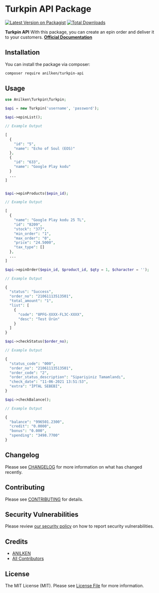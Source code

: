 # Turkpin API Package

[![Latest Version on Packagist](https://img.shields.io/packagist/v/anilken/turkpin-api.svg?style=flat-square)](https://packagist.org/packages/anilken/turkpin-api)
[![Total Downloads](https://img.shields.io/packagist/dt/anilken/turkpin-api.svg?style=flat-square)](https://packagist.org/packages/anilken/turkpin-api)

**Turkpin API** With this package, you can create an epin order and deliver it to your customers. **[Official Documentation](https://dev.turkpin.com/view/3051588/TVza8YYA#038621b3-851b-4ac9-82ef-a2ad22f7cd20)**

## Installation

You can install the package via composer:

```bash
composer require anilken/turkpin-api
```

## Usage

```php
use Anilken\Turkpin\Turkpin;

$api = new Turkpin('username', 'password');

$api->epinList();

// Example Output

[
  {
    "id": "5",
    "name": "Echo of Soul (EOS)"
  },
  {
    "id": "633",
    "name": "Google Play kodu"
  }
  ...
]


$api->epinProducts($epin_id);

// Example Output

[
  {
    "name": "Google Play kodu 25 TL",
    "id": "8209",
    "stock": "377",
    "min_order": "1",
    "max_order": "0",
    "price": "24.5000",
    "tax_type": []
  },
  ...
]

$api->epinOrder($epin_id, $product_id, $qty = 1, $character = '');

// Example Output

{
  "status": "Success",
  "order_no": "21061113513501",
  "total_amount": "1",
  "list": [
    {
      "code": "8PFG-XXXX-FL3C-XXXX",
      "desc": "Test Ürün"
    }
  ]
}

$api->checkStatus($order_no);

// Example Output

{
  "status_code": "000",
  "order_no": "21061113513501",
  "order_code": "2",
  "order_status_description": "Siparişiniz Tamamlandı",
  "check_date": "11-06-2021 13:51:53",
  "extra": "İPTAL SEBEBI",
}

$api->checkBalance();

// Example Output

{
  "balance": "996501.2300",
  "credit": "0.0000",
  "bonus": "0.000",
  "spending": "3498.7700"
}

```

## Changelog

Please see [CHANGELOG](CHANGELOG.md) for more information on what has changed recently.

## Contributing

Please see [CONTRIBUTING](https://github.com/spatie/.github/blob/main/CONTRIBUTING.md) for details.

## Security Vulnerabilities

Please review [our security policy](../../security/policy) on how to report security vulnerabilities.

## Credits

- [ANILKEN](https://github.com/anilken)
- [All Contributors](../../contributors)

## License

The MIT License (MIT). Please see [License File](LICENSE.md) for more information.
